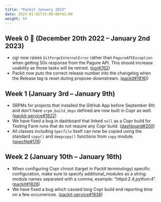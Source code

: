 ```yaml
---
title: "Packit January 2023"
date: 2023-01-02T15:00:00+01:00
weight: 54
---
```


## Week 0 🌄 (December 20th 2022 – January 2nd 2023)

- ogr now raises `GitForgeInternalError` rather than `PagureAPIException` when
  getting 50x response from the Pagure API. This should increase usability as
  those tasks will be retried.
  ([ogr#762](https://github.com/packit/ogr/pull/762))
- Packit now puts the correct release number into the changelog when the
  Release tag is reset during propose-downstream.
  ([packit#1816](https://github.com/packit/packit/pull/1816)))

## Week 1 (January 3rd – January 9th)

- SRPMs for projects that installed the GitHub App before September 6th and
  don't have `srpm_build_deps` defined are now built in Copr as well.
  ([packit-service#1822](https://github.com/packit/packit-service/pull/1822))
- We have fixed a bug in dashboard that linked `null` as a Copr build for
  Testing Farm runs that do not require any Copr build.
  ([dashboard#200](https://github.com/packit/dashboard/pull/200))
- All classes including `Specfile` itself can now be copied using the standard
  `copy()` and `deepcopy()` functions from `copy` module.
  ([specfile#176](https://github.com/packit/specfile/pull/176))

## Week 2 (January 10th – January 16th)

- When configuring Copr chroot (target in Packit terminology) specific configuration, make sure to specify additional_modules as a string: module names separated with a comma, example: "httpd:2.4,python:4". ([packit#1826](https://github.com/packit/packit/pull/1826))
- We have fixed a bug which caused long Copr build end reporting time on a few occurrences. ([packit-service#1838](https://github.com/packit/packit-service/pull/1838))
